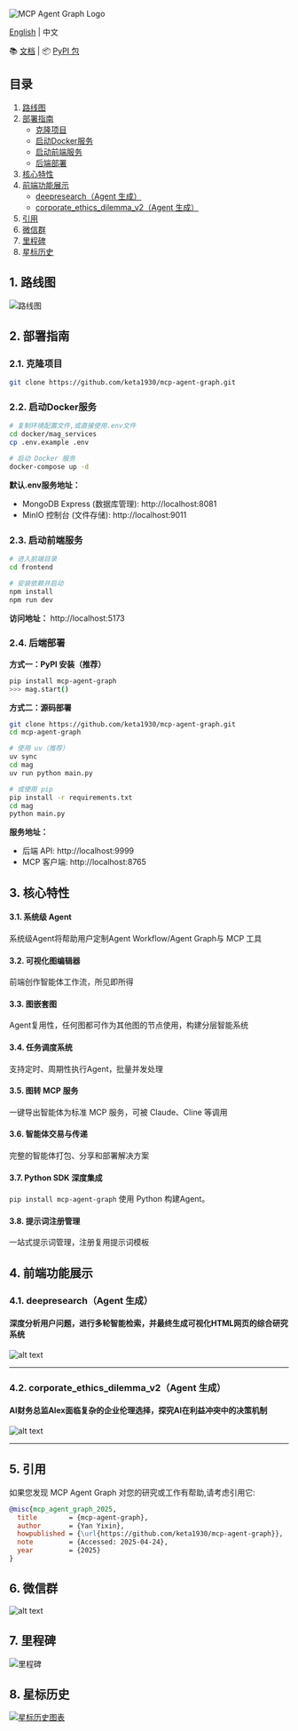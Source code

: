 ![MCP Agent Graph Logo](assets/logo.png)

[English](README.md) | 中文

📚 [文档](https://keta1930.github.io/mcp-agent-graph/#) | 📦 [PyPI 包](https://pypi.org/project/mcp-agent-graph/)

## 目录

1. [路线图](#1-路线图)
2. [部署指南](#2-部署指南)
   - [克隆项目](#21-克隆项目)
   - [启动Docker服务](#22-启动docker服务)
   - [启动前端服务](#23-启动前端服务)
   - [后端部署](#24-后端部署)
3. [核心特性](#3-核心特性)
4. [前端功能展示](#4-前端功能展示)
   - [deepresearch（Agent 生成）](#41-deepresearchagent-生成)
   - [corporate_ethics_dilemma_v2（Agent 生成）](#42-corporate_ethics_dilemma_v2agent-生成)
5. [引用](#5-引用)
6. [微信群](#6-微信群)
7. [里程碑](#7-里程碑)
8. [星标历史](#8-星标历史)

## 1. 路线图

![路线图](assets/roadmap-zh.png)

## 2. 部署指南

### 2.1. 克隆项目
```bash
git clone https://github.com/keta1930/mcp-agent-graph.git
```

### 2.2. 启动Docker服务

```bash
# 复制环境配置文件,或直接使用.env文件
cd docker/mag_services
cp .env.example .env

# 启动 Docker 服务
docker-compose up -d
```

**默认.env服务地址：**
- MongoDB Express (数据库管理): http://localhost:8081
- MinIO 控制台 (文件存储): http://localhost:9011

### 2.3. 启动前端服务

```bash
# 进入前端目录
cd frontend

# 安装依赖并启动
npm install
npm run dev
```

**访问地址：** http://localhost:5173

### 2.4. 后端部署

**方式一：PyPI 安装（推荐）**
```bash
pip install mcp-agent-graph
>>> mag.start()
```
**方式二：源码部署**
```bash
git clone https://github.com/keta1930/mcp-agent-graph.git
cd mcp-agent-graph

# 使用 uv（推荐）
uv sync
cd mag
uv run python main.py

# 或使用 pip
pip install -r requirements.txt
cd mag
python main.py
```

**服务地址：**
- 后端 API: http://localhost:9999
- MCP 客户端: http://localhost:8765

## 3. 核心特性

#### 3.1. 系统级 Agent
系统级Agent将帮助用户定制Agent Workflow/Agent Graph与 MCP 工具

#### 3.2. 可视化图编辑器
前端创作智能体工作流，所见即所得

#### 3.3. 图嵌套图
Agent复用性，任何图都可作为其他图的节点使用，构建分层智能系统

#### 3.4. 任务调度系统
支持定时、周期性执行Agent，批量并发处理

#### 3.5. 图转 MCP 服务
一键导出智能体为标准 MCP 服务，可被 Claude、Cline 等调用

#### 3.6. 智能体交易与传递
完整的智能体打包、分享和部署解决方案

#### 3.7. Python SDK 深度集成
`pip install mcp-agent-graph` 使用 Python 构建Agent。

#### 3.8. 提示词注册管理
一站式提示词管理，注册复用提示词模板

## 4. 前端功能展示

### 4.1. deepresearch（Agent 生成）
#### 深度分析用户问题，进行多轮智能检索，并最终生成可视化HTML网页的综合研究系统
![alt text](appendix/deepresearch.png)

---
### 4.2. corporate_ethics_dilemma_v2（Agent 生成）
#### AI财务总监Alex面临复杂的企业伦理选择，探究AI在利益冲突中的决策机制
![alt text](appendix/corporate_ethics_dilemma_v2.png)

---

## 5. 引用

如果您发现 MCP Agent Graph 对您的研究或工作有帮助,请考虑引用它:

```bibtex
@misc{mcp_agent_graph_2025,
  title        = {mcp-agent-graph},
  author       = {Yan Yixin},
  howpublished = {\url{https://github.com/keta1930/mcp-agent-graph}},
  note         = {Accessed: 2025-04-24},
  year         = {2025}
}
```

## 6. 微信群
![alt text](./assets/wechat.jpg)

## 7. 里程碑

![里程碑](assets/milestone-zh.png)

## 8. 星标历史

[![星标历史图表](https://api.star-history.com/svg?repos=keta1930/mcp-agent-graph&type=Date)](https://www.star-history.com/#keta1930-mcp-agent-graph&Date)
